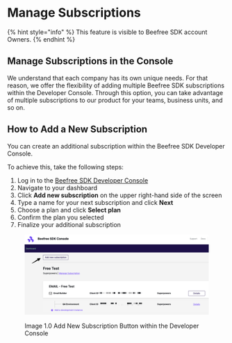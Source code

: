 # Manage Subscriptions

{% hint style="info" %}
This feature is visible to Beefree SDK account Owners.
{% endhint %}

## Manage Subscriptions in the Console

We understand that each company has its own unique needs. For that reason, we offer the flexibility of adding multiple Beefree SDK subscriptions within the Developer Console. Through this option, you can take advantage of multiple subscriptions to our product for your teams, business units, and so on.

## How to Add a New Subscription

You can create an additional subscription within the Beefree SDK Developer Console.

To achieve this, take the following steps:

1. Log in to the [Beefree SDK Developer Console](https://developers.beefree.io/)
2. Navigate to your dashboard
3. Click **Add new subscription** on the upper right-hand side of the screen
4. Type a name for your next subscription and click **Next**
5. Choose a plan and click **Select plan**
6. Confirm the plan you selected
7. Finalize your additional subscription

<figure><img src="../../.gitbook/assets/CleanShot 2024-01-12 at 15.33.16@2x.png" alt=""><figcaption><p>Image 1.0 Add New Subscription Button within the Developer Console</p></figcaption></figure>
